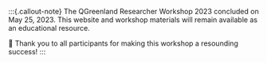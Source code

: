 :::{.callout-note}
The QGreenland Researcher Workshop 2023 concluded on May 25, 2023. This website
and workshop materials will remain available as an educational resource.

🙇 Thank you to all participants for making this workshop a resounding success!
:::
